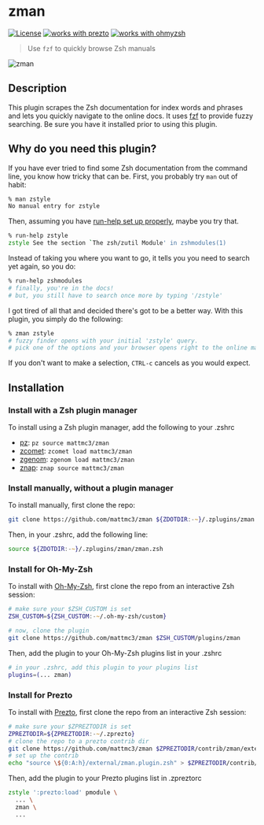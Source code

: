 # zman

[![License](https://img.shields.io/badge/license-MIT-007EC7)](/LICENSE)
[![works with prezto](https://img.shields.io/badge/works%20with-%E2%9D%AF%E2%9D%AF%E2%9D%AF%20prezto-red)](#install-for-prezto)
[![works with ohmyzsh](https://img.shields.io/badge/works%20with-%20%E2%9E%9C%20oh--my--zsh-C2D33F)](#install-for-oh-my-zsh)

> Use `fzf` to quickly browse Zsh manuals

![zman](https://raw.githubusercontent.com/mattmc3/zman/resources/img/zman.gif)

## Description

This plugin scrapes the Zsh documentation for index words and phrases and lets you
quickly navigate to the online docs. It uses [fzf] to provide fuzzy searching. Be sure
you have it installed prior to using this plugin.

## Why do you need this plugin?

If you have ever tried to find some Zsh documentation from the command line, you know
how tricky that can be. First, you probably try `man` out of habit:

```zsh
% man zstyle
No manual entry for zstyle
```

Then, assuming you have [run-help set up properly](https://stackoverflow.com/questions/4405382/how-can-i-read-documentation-about-built-in-zsh-commands),
maybe you try that.

```zsh
% run-help zstyle
zstyle See the section `The zsh/zutil Module' in zshmodules(1)
```

Instead of taking you where you want to go, it tells you you need to search yet again,
so you do:

```zsh
% run-help zshmodules
# finally, you're in the docs!
# but, you still have to search once more by typing '/zstyle'
```

I got tired of all that and decided there's got to be a better way. With this plugin,
you simply do the following:

```zsh
% zman zstyle
# fuzzy finder opens with your initial 'zstyle' query.
# pick one of the options and your browser opens right to the online manual
```

If you don't want to make a selection, `CTRL-c` cancels as you would expect.

## Installation

### Install with a Zsh plugin manager

To install using a Zsh plugin manager, add the following to your .zshrc

- [pz]: `pz source mattmc3/zman`
- [zcomet]: `zcomet load mattmc3/zman`
- [zgenom]: `zgenom load mattmc3/zman`
- [znap]: `znap source mattmc3/zman`

### Install manually, without a plugin manager

To install manually, first clone the repo:

```zsh
git clone https://github.com/mattmc3/zman ${ZDOTDIR:-~}/.zplugins/zman
```

Then, in your .zshrc, add the following line:

```zsh
source ${ZDOTDIR:-~}/.zplugins/zman/zman.zsh
```

### Install for Oh-My-Zsh

To install with [Oh-My-Zsh][ohmyzsh], first clone the repo from an interactive Zsh session:

```zsh
# make sure your $ZSH_CUSTOM is set
ZSH_CUSTOM=${ZSH_CUSTOM:-~/.oh-my-zsh/custom}

# now, clone the plugin
git clone https://github.com/mattmc3/zman $ZSH_CUSTOM/plugins/zman
```

Then, add the plugin to your Oh-My-Zsh plugins list in your .zshrc

```zsh
# in your .zshrc, add this plugin to your plugins list
plugins=(... zman)
```

### Install for Prezto

To install with [Prezto][prezto], first clone the repo from an interactive Zsh session:

```zsh
# make sure your $ZPREZTODIR is set
ZPREZTODIR=${ZPREZTODIR:-~/.zprezto}
# clone the repo to a prezto contrib dir
git clone https://github.com/mattmc3/zman $ZPREZTODIR/contrib/zman/external
# set up the contrib
echo "source \${0:A:h}/external/zman.plugin.zsh" > $ZPREZTODIR/contrib/zman/init.zsh
```

Then, add the plugin to your Prezto plugins list in .zpreztorc

```zsh
zstyle ':prezto:load' pmodule \
  ... \
  zman \
  ...
```

[ohmyzsh]: https://github.com/ohmyzsh/ohmyzsh
[prezto]: https://github.com/sorin-ionescu/prezto
[zshzoo]: https://github.com/zshzoo/zshzoo
[pz]: https://github.com/mattmc3/pz
[zcomet]: https://github.com/agkozak/zcomet
[zgenom]: https://github.com/jandamm/zgenom
[znap]: https://github.com/marlonrichert/zsh-snap
[fzf]: https://github.com/junegunn/fzf


